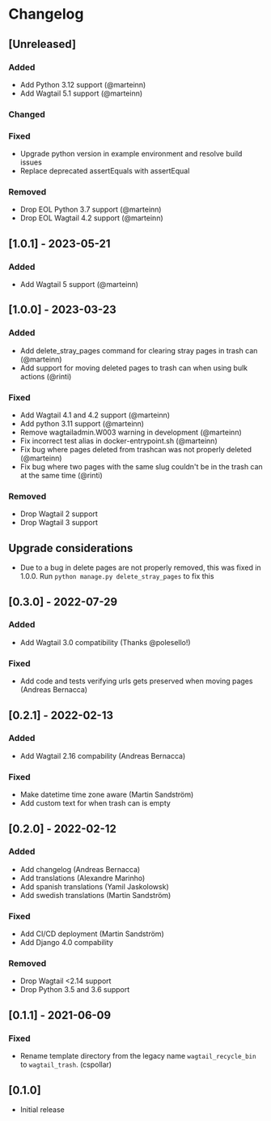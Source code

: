 # Changelog

## [Unreleased]
### Added
- Add Python 3.12 support (@marteinn)
- Add Wagtail 5.1 support (@marteinn)

### Changed
### Fixed
- Upgrade python version in example environment and resolve build issues
- Replace deprecated assertEquals with assertEqual

### Removed
- Drop EOL Python 3.7 support (@marteinn)
- Drop EOL Wagtail 4.2 support (@marteinn)

## [1.0.1] - 2023-05-21
### Added
- Add Wagtail 5 support (@marteinn)

## [1.0.0] - 2023-03-23
### Added
- Add delete_stray_pages command for clearing stray pages in trash can (@marteinn)
- Add support for moving deleted pages to trash can when using bulk actions (@rinti)

### Fixed
- Add Wagtail 4.1 and 4.2 support (@marteinn)
- Add python 3.11 support (@marteinn)
- Remove wagtailadmin.W003 warning in development (@marteinn)
- Fix incorrect test alias in docker-entrypoint.sh (@marteinn)
- Fix bug where pages deleted from trashcan was not properly deleted (@marteinn)
- Fix bug where two pages with the same slug couldn't be in the trash can at the same time (@rinti)

### Removed
- Drop Wagtail 2 support
- Drop Wagtail 3 support

## Upgrade considerations
- Due to a bug in delete pages are not properly removed, this was fixed in 1.0.0. Run `python manage.py delete_stray_pages` to fix this

## [0.3.0] - 2022-07-29
### Added
- Add Wagtail 3.0 compatibility (Thanks @polesello!)

### Fixed
- Add code and tests verifying urls gets preserved when moving pages (Andreas Bernacca)

## [0.2.1] - 2022-02-13
### Added
- Add Wagtail 2.16 compability (Andreas Bernacca)

### Fixed
- Make datetime time zone aware (Martin Sandström)
- Add custom text for when trash can is empty


## [0.2.0] - 2022-02-12
### Added
- Add changelog (Andreas Bernacca)
- Add translations (Alexandre Marinho)
- Add spanish translations (Yamil Jaskolowsk)
- Add swedish translations (Martin Sandström)

### Fixed
- Add CI/CD deployment (Martin Sandström)
- Add Django 4.0 compability

### Removed
- Drop Wagtail <2.14 support
- Drop Python 3.5 and 3.6 support

## [0.1.1] - 2021-06-09
### Fixed
- Rename template directory from the legacy name `wagtail_recycle_bin` to `wagtail_trash`. (cspollar)


## [0.1.0]

- Initial release
